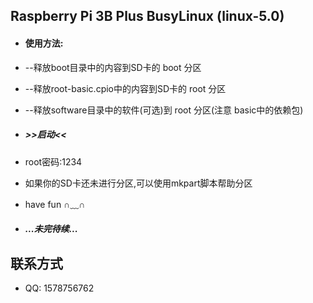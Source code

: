 ## Raspberry Pi 3B Plus BusyLinux (linux-5.0)

* #### 使用方法:
* --释放boot目录中的内容到SD卡的 boot 分区
* --释放root-basic.cpio中的内容到SD卡的 root 分区
* --释放software目录中的软件(可选)到 root 分区(注意 basic中的依赖包)
* ##### >>启动<<

* root密码:1234

* 如果你的SD卡还未进行分区,可以使用mkpart脚本帮助分区
* have fun    ∩﹏∩

* ##### ...未完待续...

## 联系方式

* QQ: 1578756762
